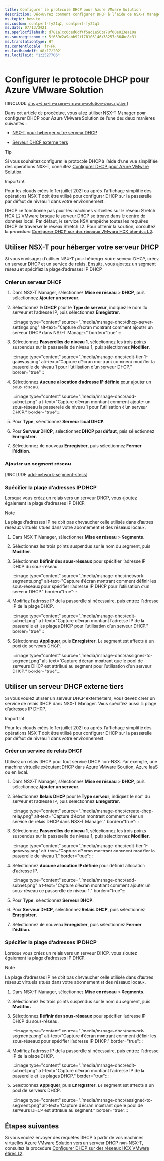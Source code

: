 ```yaml
---
title: Configurer le protocole DHCP pour Azure VMware Solution
description: Découvrez comment configurer DHCP à l’aide de NSX-T Manager pour héberger un serveur DHCP ou utiliser un serveur DHCP externe tiers.
ms.topic: how-to
ms.custom: contperf-fy21q2, contperf-fy22q1
ms.date: 07/13/2021
ms.openlocfilehash: d781a7cc0ced6df4f5ad1e562a78f00e023ea10a
ms.sourcegitcommit: 5f659d2a9abb92f178103146b38257c864bc8c31
ms.translationtype: HT
ms.contentlocale: fr-FR
ms.lasthandoff: 08/17/2021
ms.locfileid: "122527706"
---
```

# <a name="configure-dhcp-for-azure-vmware-solution"></a>Configurer le protocole DHCP pour Azure VMware Solution

[!INCLUDE [dhcp-dns-in-azure-vmware-solution-description](includes/dhcp-dns-in-azure-vmware-solution-description.md)]

Dans cet article de procédure, vous allez utiliser NSX-T Manager pour configurer DHCP pour Azure VMware Solution de l’une des deux manières suivantes : 

- [NSX-T pour héberger votre serveur DHCP](#use-nsx-t-to-host-your-dhcp-server)

- [Serveur DHCP externe tiers](#use-a-third-party-external-dhcp-server)

>[!TIP]
>Si vous souhaitez configurer le protocole DHCP à l’aide d’une vue simplifiée des opérations NSX-T, consultez [Configurer DHCP pour Azure VMware Solution](configure-dhcp-azure-vmware-solution.md).


>[!IMPORTANT]
>Pour les clouds créés le 1er juillet 2021 ou après, l’affichage simplifié des opérations NSX-T doit être utilisé pour configurer DHCP sur la passerelle par défaut de niveau 1 dans votre environnement.
>
>DHCP ne fonctionne pas pour les machines virtuelles sur le réseau Stretch HCX L2 VMware lorsque le serveur DHCP se trouve dans le centre de données local.  Par défaut, le service NSX empêche toutes les requêtes DHCP de traverser le réseau Stretch L2. Pour obtenir la solution, consultez la procédure [Configurer DHCP sur des réseaux VMware HCX étendus L2](configure-l2-stretched-vmware-hcx-networks.md).


## <a name="use-nsx-t-to-host-your-dhcp-server"></a>Utiliser NSX-T pour héberger votre serveur DHCP
Si vous envisagez d’utiliser NSX-T pour héberger votre serveur DHCP, créez un serveur DHCP et un service de relais. Ensuite, vous ajoutez un segment réseau et spécifiez la plage d’adresses IP DHCP.

### <a name="create-a-dhcp-server"></a>Créer un serveur DHCP

1. Dans NSX-T Manager, sélectionnez **Mise en réseau** > **DHCP**, puis sélectionnez **Ajouter un serveur**.

1. Sélectionnez le **DHCP** pour le **Type de serveur**, indiquez le nom du serveur et l’adresse IP, puis sélectionnez **Enregistrer**.

   :::image type="content" source="./media/manage-dhcp/dhcp-server-settings.png" alt-text="Capture d’écran montrant comment ajouter un serveur DHCP dans NSX-T Manager." border="true":::

1. Sélectionnez **Passerelles de niveau 1**, sélectionnez les trois points suspendus sur la passerelle de niveau 1, puis sélectionnez **Modifier**.

   :::image type="content" source="./media/manage-dhcp/edit-tier-1-gateway.png" alt-text="Capture d’écran montrant comment modifier la passerelle de niveau 1 pour l’utilisation d’un serveur DHCP." border="true":::

1. Sélectionnez **Aucune allocation d’adresse IP définie** pour ajouter un sous-réseau.

   :::image type="content" source="./media/manage-dhcp/add-subnet.png" alt-text="Capture d’écran montrant comment ajouter un sous-réseau la passerelle de niveau 1 pour l’utilisation d’un serveur DHCP." border="true":::

1. Pour **Type**, sélectionnez **Serveur local DHCP**. 
   
1. Pour **Serveur DHCP**, sélectionnez **DHCP par défaut**, puis sélectionnez **Enregistrer**.

1. Sélectionnez de nouveau **Enregistrer**, puis sélectionnez **Fermer l’édition**.

### <a name="add-a-network-segment"></a>Ajouter un segment réseau

[!INCLUDE [add-network-segment-steps](includes/add-network-segment-steps.md)]

### <a name="specify-the-dhcp-ip-address-range"></a>Spécifier la plage d’adresses IP DHCP
 
Lorsque vous créez un relais vers un serveur DHCP, vous ajoutez également la plage d’adresses IP DHCP.

>[!NOTE]
>La plage d’adresses IP ne doit pas chevaucher celle utilisée dans d’autres réseaux virtuels situés dans votre abonnement et des réseaux locaux.

1. Dans NSX-T Manager, sélectionnez **Mise en réseau** > **Segments**. 
   
1. Sélectionnez les trois points suspendus sur le nom du segment, puis **Modifier**.
   
1. Sélectionnez **Définir des sous-réseaux** pour spécifier l’adresse IP DHCP du sous-réseau. 
   
   :::image type="content" source="./media/manage-dhcp/network-segments.png" alt-text="Capture d’écran montrant comment définir les sous-réseaux pour spécifier l’adresse IP DHCP pour l’utilisation d’un serveur DHCP." border="true":::
      
1. Modifiez l’adresse IP de la passerelle si nécessaire, puis entrez l’adresse IP de la plage DHCP. 
      
   :::image type="content" source="./media/manage-dhcp/edit-subnet.png" alt-text="Capture d’écran montrant l’adresse IP de la passerelle et les plages DHCP pour l’utilisation d’un serveur DHCP." border="true":::
      
1. Sélectionnez **Appliquer**, puis **Enregistrer**. Le segment est affecté à un pool de serveurs DHCP.
      
   :::image type="content" source="./media/manage-dhcp/assigned-to-segment.png" alt-text="Capture d’écran montrant que le pool de serveurs DHCP est attribué au segment pour l’utilisation d’un serveur DHCP." border="true":::


## <a name="use-a-third-party-external-dhcp-server"></a>Utiliser un serveur DHCP externe tiers

Si vous voulez utiliser un serveur DHCP externe tiers, vous devez créer un service de relais DHCP dans NSX-T Manager. Vous spécifiez aussi la plage d’adresses IP DHCP.


>[!IMPORTANT]
>Pour les clouds créés le 1er juillet 2021 ou après, l’affichage simplifié des opérations NSX-T doit être utilisé pour configurer DHCP sur la passerelle par défaut de niveau 1 dans votre environnement.


### <a name="create-dhcp-relay-service"></a>Créer un service de relais DHCP

Utilisez un relais DHCP pour tout service DHCP non-NSX. Par exemple, une machine virtuelle exécutant DHCP dans Azure VMware Solution, Azure IaaS ou en local.

1. Dans NSX-T Manager, sélectionnez **Mise en réseau** > **DHCP**, puis sélectionnez **Ajouter un serveur**.

1. Sélectionnez **Relais DHCP** pour le **Type serveur**, indiquez le nom du serveur et l’adresse IP, puis sélectionnez **Enregistrer**.

   :::image type="content" source="./media/manage-dhcp/create-dhcp-relay.png" alt-text="Capture d’écran montrant comment créer un service de relais DHCP dans NSX-T Manager." border="true":::

1. Sélectionnez **Passerelles de niveau 1**, sélectionnez les trois points suspendus sur la passerelle de niveau 1, puis sélectionnez **Modifier**.

   :::image type="content" source="./media/manage-dhcp/edit-tier-1-gateway.png" alt-text="Capture d’écran montrant comment modifier la passerelle de niveau 1." border="true":::

1. Sélectionnez **Aucune allocation IP définie** pour définir l’allocation d’adresse IP.

   :::image type="content" source="./media/manage-dhcp/add-subnet.png" alt-text="Capture d’écran montrant comment ajouter un sous-réseau de passerelle de niveau 1." border="true":::

1. Pour **Type**, sélectionnez **Serveur DHCP**. 
   
1. Pour **Serveur DHCP**, sélectionnez **Relais DHCP**, puis sélectionnez **Enregistrer**.

1. Sélectionnez de nouveau **Enregistrer**, puis sélectionnez **Fermer l’édition**.


### <a name="specify-the-dhcp-ip-address-range"></a>Spécifier la plage d’adresses IP DHCP

Lorsque vous créez un relais vers un serveur DHCP, vous ajoutez également la plage d’adresses IP DHCP.

>[!NOTE]
>La plage d’adresses IP ne doit pas chevaucher celle utilisée dans d’autres réseaux virtuels situés dans votre abonnement et des réseaux locaux.

1. Dans NSX-T Manager, sélectionnez **Mise en réseau** > **Segments**. 
   
1. Sélectionnez les trois points suspendus sur le nom du segment, puis **Modifier**.
   
1. Sélectionnez **Définir des sous-réseaux** pour spécifier l’adresse IP DHCP du sous-réseau. 
   
   :::image type="content" source="./media/manage-dhcp/network-segments.png" alt-text="Capture d’écran montrant comment définir les sous-réseaux pour spécifier l’adresse IP DHCP." border="true":::
      
1. Modifiez l’adresse IP de la passerelle si nécessaire, puis entrez l’adresse IP de la plage DHCP. 
      
   :::image type="content" source="./media/manage-dhcp/edit-subnet.png" alt-text="Capture d’écran montrant l’adresse IP de la passerelle et les plages DHCP." border="true":::
      
1. Sélectionnez **Appliquer**, puis **Enregistrer**. Le segment est affecté à un pool de serveurs DHCP.
      
   :::image type="content" source="./media/manage-dhcp/assigned-to-segment.png" alt-text="Capture d’écran montrant que le pool de serveurs DHCP est attribué au segment." border="true":::


## <a name="next-steps"></a>Étapes suivantes

Si vous voulez envoyer des requêtes DHCP à partir de vos machines virtuelles Azure VMware Solution vers un serveur DHCP non-NSX-T, consultez la procédure [Configurer DHCP sur des réseaux HCX VMware étirés L2](configure-l2-stretched-vmware-hcx-networks.md).
